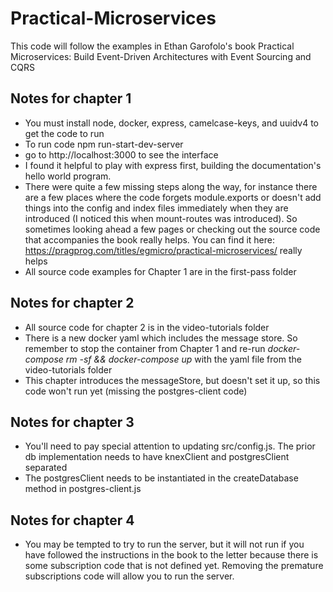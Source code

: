 # Practical-Microservices

This code will follow the examples in Ethan Garofolo's book Practical Microservices: Build Event-Driven Architectures with Event Sourcing and CQRS

## Notes for chapter 1 ##
- You must install node, docker, express, camelcase-keys, and uuidv4 to get the code to run
- To run code npm run-start-dev-server
- go to http://localhost:3000 to see the interface
- I found it helpful to play with express first, building the documentation's hello world program.
- There were quite a few missing steps along the way, for instance there are a few places where the code forgets module.exports or doesn't add things into the config and index files immediately when they are introduced (I noticed this when mount-routes was introduced).  So sometimes looking ahead a few pages or checking out the source code that accompanies the book really helps.  You can find it here: https://pragprog.com/titles/egmicro/practical-microservices/ really helps
- All source code examples for Chapter 1 are in the first-pass folder

## Notes for chapter 2 ##
- All source code for chapter 2 is in the video-tutorials folder
- There is a new docker yaml which includes the message store.  So remember to stop the container from Chapter 1 and re-run _docker-compose rm -sf && docker-compose up_ with the yaml file from the video-tutorials folder
- This chapter introduces the messageStore, but doesn't set it up, so this code won't run yet (missing the postgres-client code)

## Notes for chapter 3 ##
- You'll need to pay special attention to updating src/config.js.  The prior db implementation needs to have knexClient and postgresClient separated
- The postgresClient needs to be instantiated in the createDatabase method in postgres-client.js

## Notes for chapter 4 ##
- You may be tempted to try to run the server, but it will not run if you have followed the instructions in the book to the letter because there is some subscription code that is not defined yet.  Removing the premature subscriptions code will allow you to run the server.
